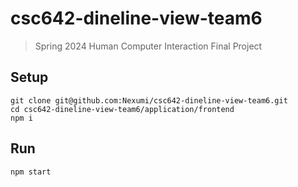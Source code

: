 # csc642-dineline-view-team6
> Spring 2024 Human Computer Interaction Final Project

## Setup
```
git clone git@github.com:Nexumi/csc642-dineline-view-team6.git
cd csc642-dineline-view-team6/application/frontend
npm i
```

## Run
```
npm start
```